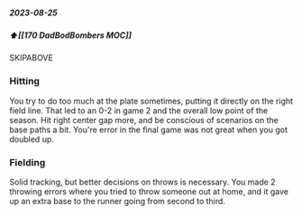 ##### 2023-08-25
##### ⬆️[[170 DadBodBombers MOC]] 

SKIPABOVE
### Hitting
You try to do too much at the plate sometimes, putting it directly on the right field line. That led to an 0-2 in game 2 and the overall low point of the season. Hit right center gap more, and be conscious of scenarios on the base paths a bit. You're error in the final game was not great when you got doubled up. 

### Fielding
Solid tracking, but better decisions on throws is necessary. You made 2 throwing errors where you tried to throw someone out at home, and it gave up an extra base to the runner going from second to third. 